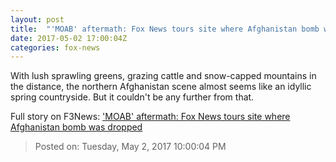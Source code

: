```yaml
---
layout: post
title:  "'MOAB' aftermath: Fox News tours site where Afghanistan bomb was dropped"
date: 2017-05-02 17:00:04Z
categories: fox-news
---
```


With lush sprawling greens, grazing cattle and snow-capped mountains in the distance, the northern Afghanistan scene almost seems like an idyllic spring countryside. But it couldn't be any further from that.


Full story on F3News: ['MOAB' aftermath: Fox News tours site where Afghanistan bomb was dropped](http://www.f3nws.com/n/vCpTtD)

> Posted on: Tuesday, May 2, 2017 10:00:04 PM
